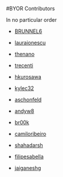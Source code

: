 #BYOR Contributors 

In no particular order

* [BRUNNEL6](https://github.com/BRUNNEL6)

* [lauraionescu](https://github.com/lauraionescu)

* [thenano](https://github.com/thenano)

* [trecenti](https://github.com/trecenti)

* [hkurosawa](https://github.com/hkurosawa)

* [kylec32](https://github.com/kylec32)

* [aschonfeld](https://github.com/aschonfeld)

* [andyw8](https://github.com/aschonfeld)

* [br00k](https://github.com/br00k)

* [camiloribeiro](https://github.com/camiloribeiro)

* [shahadarsh](https://github.com/shahadarsh)

* [filipesabella](https://github.com/filipesabella)

* [jaiganeshg](https://github.com/jaiganeshg)